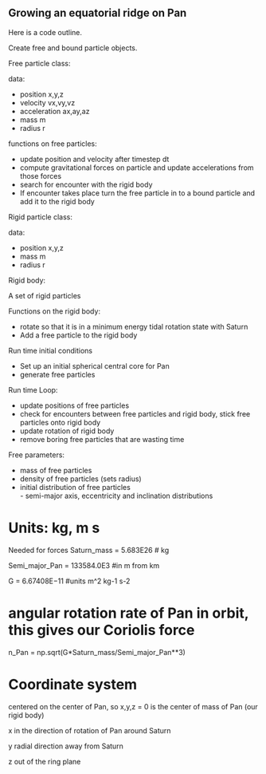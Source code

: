 ## Growing an equatorial ridge on Pan

Here is a code outline.

Create free and bound particle objects.

Free particle class:

data:
<ul>
<li> position x,y,z </li>
<li> velocity vx,vy,vz </li>
<li> acceleration ax,ay,az</li>
<li> mass m</li>
<li> radius r</li>
</ul>

functions on free particles:

<ul>
<li> update position and velocity after timestep dt </li>
<li>   compute gravitational forces on particle and update accelerations from those forces </li>
<li>  search for encounter with the rigid body </li>
<li>  If encounter takes place turn the free particle in to a bound particle and add it to the rigid body </li>
</ul>
  
Rigid particle class:

data:
<ul>
<li> position x,y,z </li>
<li>  mass m </li>
<li>  radius r </li>
</ul>
  
Rigid body:

  A set of rigid particles
  
Functions on the rigid body:
<ul>
<li>  rotate so that it is in a minimum energy tidal rotation state with Saturn</li>
<li>  Add a free particle to the rigid body </li>
</ul>
   
Run time initial conditions 
<ul>
<li>   Set up an initial spherical central core for Pan </li>
<li>   generate free particles </li>
</ul>
  
Run time Loop:
<ul>
  <li> update positions of free particles  </li>
   <li> check for encounters between free particles and rigid body, stick free particles onto rigid body  </li>
   <li> update rotation of rigid body  </li>
   <li> remove boring free particles that are wasting time  </li>
</ul>  
  
Free parameters:
<ul>
  <li>     mass of free particles   </li>
  <li>     density of free particles (sets radius)  </li>
   <li>    initial distribution of free particles  </li>
        - semi-major axis, eccentricity and inclination distributions  
   </ul>


# Units:  kg, m s

Needed for forces 
Saturn_mass =  5.683E26 # kg 

Semi_major_Pan = 133584.0E3 #in m from km 

G = 6.67408E−11  #units m^2 kg-1 s-2

# angular rotation rate of Pan in orbit, this gives our Coriolis force

n_Pan = np.sqrt(G*Saturn_mass/Semi_major_Pan**3) 

# Coordinate system

centered on the center of Pan, so x,y,z = 0 is the center of mass of Pan (our rigid body)

x  in the direction of rotation of Pan around Saturn

y radial direction away from Saturn  

z out of the ring plane
